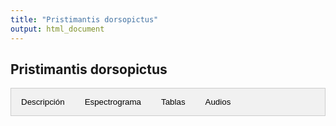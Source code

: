 ```yaml
---
title: "Pristimantis dorsopictus"
output: html_document
---
```

<style>
/* CSS para las pestañas */
.tab {
  overflow: hidden;
  border: 1px solid #ccc;
  background-color: #f1f1f1;
}
.tab button {
  background-color: inherit;
  float: left;
  border: none;
  outline: none;
  cursor: pointer;
  padding: 14px 16px;
  transition: 0.3s;
}
.tab button:hover {
  background-color: #ddd;
}
.tab button.active {
  background-color: #ccc;
}
.tabcontent {
  display: none;
  padding: 6px 12px;
  border: 1px solid #ccc;
  border-top: none;
}
</style>

<script>
function openTab(evt, tabName) {
  var i, tabcontent, tablinks;
  tabcontent = document.getElementsByClassName("tabcontent");
  for (i = 0; i < tabcontent.length; i++) {
    tabcontent[i].style.display = "none";
  }
  tablinks = document.getElementsByClassName("tablinks");
  for (i = 0; i < tablinks.length; i++) {
    tablinks[i].className = tablinks[i].className.replace(" active", "");
  }
  document.getElementById(tabName).style.display = "block";
  evt.currentTarget.className += " active";
}
</script>

## Pristimantis dorsopictus

<div class="tab">
  <button class="tablinks" onclick="openTab(event, 'DescripcionD')">Descripción</button>
  <button class="tablinks" onclick="openTab(event, 'EspectrogramaD')">Espectrograma</button>
  <button class="tablinks" onclick="openTab(event, 'TablasD')">Tablas</button>
  <button class="tablinks" onclick="openTab(event, 'AudiosD')">Audios</button>
</div>

<div id="DescripcionD" class="tabcontent">
  <h3>Descripción</h3>
  <img src="images/MHUA-A12492_Pristimantis_dorsopictus.JPG" alt="Pristimantis dorsopictus" style="width:10cm;">

  <p>Si utiliza los datos, cítese como:</p>

  <p><strong>Patiño-Ocampo E., S. Duarte-Marín y M. Rivera-Correa.</strong> 2022. Genética, bioacústica y morfología revelan una nueva especie oculta en <i>Pristimantis dorsopictus </i> (Anura: Strabomantidae). Revista Latinoamericana de Herpetología 5 (1): 60-9. <a href="https://doi.org/10.11646/zootaxa.4461.3.3">https://doi.org/10.11646/zootaxa.4461.3.3</a></p>
</div>

<div id="EspectrogramaD" class="tabcontent">
  <h3>Espectrograma</h3>
   <video width="100%" height="auto" controls>
  <source src="Espectrograms/Espectrograma.mp4" type="video/mp4">
    Tu navegador no soporta el elemento de video.
  </video>
</div>

<div id="TablasD" class="tabcontent">
  <h3>Tablas</h3>
  <p>Tabla de medidas</p>
  <p>Tabla de seleccion (Raven)</p>
</div>

<div id="AudiosD" class="tabcontent">
  <h3>Audios</h3>
  <div class="audio-container">
    <audio controls>
      <source src="Audios/MHUA-A12492_Pristimantis_dorsopictus.wav" type="audio/wav">
      Tu navegador no soporta el elemento de audio.
    </audio>
  </div>
  <p>Más audios disponibles <a href="https://www.dropbox.com/scl/fo/3e0geqsqrevgn5h0uhyva/ABWC4lbYqpfFH-6L4Og6mQI?rlkey=tuiauwycw0lw58n9co6fncgaw&e=1&dl=0">aquí</a>.</p>
</div>
